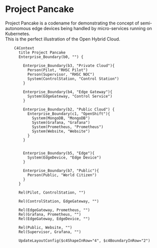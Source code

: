 # Project Pancake 

Project Pancake is a codename for demonstrating the concept of semi-autonomous edge devices being handled by micro-services running on Kubernetes.  
This is the perfect illustration of the Open Hybrid Cloud. 


```mermaid 
    C4Context
      title Project Pancake
      Enterprise_Boundary(b0, "") {

        Enterprise_Boundary(b3, "Private Cloud"){
          Person(Pilot, "RHSC Pilot")
          Person(Supervisor, "RHSC NOC")
          System(ControlStation, "Control Station")
        }
        
        Enterprise_Boundary(b4, "Edge Gateway"){
          System(EdgeGateway, "Control Service")
        }

        Enterprise_Boundary(b2, "Public Cloud") {
          Enterprise_Boundary(c1, "OpenShift"){
            System(MongoDB, "MongoDB")
            System(Grafana, "Grafana")
            System(Prometheus, "Prometheus")
            System(Website, "Website")
          }
        }


        Enterprise_Boundary(b5, "Edge"){
          System(EdgeDevice, "Edge Device")
        }

        Enterprise_Boundary(b7, "Public"){ 
          Person(Public, "World Citizen")
        }
      }

      Rel(Pilot, ControlStation, "")

      Rel(ControlStation, EdgeGateway, "")
      
      Rel(EdgeGateway, Prometheus, "")
      Rel(Grafana, Prometheus, "")
      Rel(EdgeGateway, EdgeDevice, "")

      Rel(Public, Website, "")
      Rel(Supervisor, Grafana, "")

      UpdateLayoutConfig($c4ShapeInRow="4", $c4BoundaryInRow="2")
```

<!-- 
      UpdateElementStyle(customerA, $fontColor="red", $bgColor="grey", $borderColor="red")
      UpdateRelStyle(customerA, SystemAA, $textColor="blue", $lineColor="blue", $offsetX="5")
      UpdateRelStyle(SystemAA, SystemE, $textColor="blue", $lineColor="blue", $offsetY="-10")
      UpdateRelStyle(SystemAA, SystemC, $textColor="blue", $lineColor="blue", $offsetY="-40", $offsetX="-50")
      UpdateRelStyle(SystemC, customerA, $textColor="red", $lineColor="red", $offsetX="-50", $offsetY="20")

      UpdateLayoutConfig($c4ShapeInRow="3", $c4BoundaryInRow="2") -->